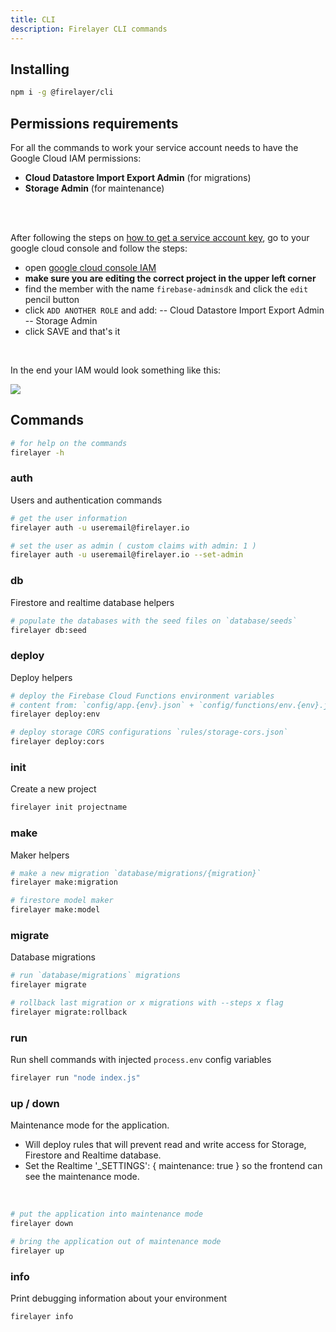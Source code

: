 ```yaml
---
title: CLI
description: Firelayer CLI commands
---
```


## Installing

```sh
npm i -g @firelayer/cli
```

## Permissions requirements
For all the commands to work your service account needs to have the Google Cloud IAM permissions:
- **Cloud Datastore Import Export Admin** (for migrations)
- **Storage Admin** (for maintenance)

<br>
<br>

After following the steps on [how to get a service account key](/docs/getting-started#get-the-firebase-service-account-key), go to your google cloud console and follow the steps:
- open [google cloud console IAM](https://console.cloud.google.com/iam-admin/iam)
- **make sure you are editing the correct project in the upper left corner**
- find the member with the name `firebase-adminsdk` and click the `edit` pencil button
- click `ADD ANOTHER ROLE` and add:
-- Cloud Datastore Import Export Admin
-- Storage Admin
- click SAVE and that's it

<br>

In the end your IAM would look something like this:

<a href="/images/IAM.jpg" target="_blank">
  <img src="/images/IAM.jpg">
</a>

## Commands

```sh
# for help on the commands
firelayer -h
```

### auth
Users and authentication commands

```sh
# get the user information
firelayer auth -u useremail@firelayer.io

# set the user as admin ( custom claims with admin: 1 )
firelayer auth -u useremail@firelayer.io --set-admin
```

### db
Firestore and realtime database helpers

```sh
# populate the databases with the seed files on `database/seeds`
firelayer db:seed
```

### deploy
Deploy helpers

```sh
# deploy the Firebase Cloud Functions environment variables
# content from: `config/app.{env}.json` + `config/functions/env.{env}.json`
firelayer deploy:env

# deploy storage CORS configurations `rules/storage-cors.json`
firelayer deploy:cors
```

### init
Create a new project

```sh
firelayer init projectname
```

### make
Maker helpers

```sh
# make a new migration `database/migrations/{migration}`
firelayer make:migration

# firestore model maker
firelayer make:model
```

### migrate
Database migrations

```sh
# run `database/migrations` migrations
firelayer migrate

# rollback last migration or x migrations with --steps x flag
firelayer migrate:rollback
```

### run
Run shell commands with injected `process.env` config variables

```sh
firelayer run "node index.js"
```

### up / down
Maintenance mode for the application.
- Will deploy rules that will prevent read and write access for Storage, Firestore and Realtime database.
- Set the Realtime '_SETTINGS': { maintenance: true } so the frontend can see the maintenance mode.

<br>

```sh
# put the application into maintenance mode
firelayer down

# bring the application out of maintenance mode
firelayer up
```

### info
Print debugging information about your environment

```sh
firelayer info
```
